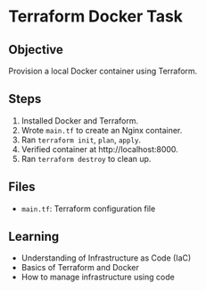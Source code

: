 # Terraform Docker Task

## Objective
Provision a local Docker container using Terraform.

## Steps
1. Installed Docker and Terraform.
2. Wrote `main.tf` to create an Nginx container.
3. Ran `terraform init`, `plan`, `apply`.
4. Verified container at http://localhost:8000.
5. Ran `terraform destroy` to clean up.

## Files
- `main.tf`: Terraform configuration file

## Learning
- Understanding of Infrastructure as Code (IaC)
- Basics of Terraform and Docker
- How to manage infrastructure using code
